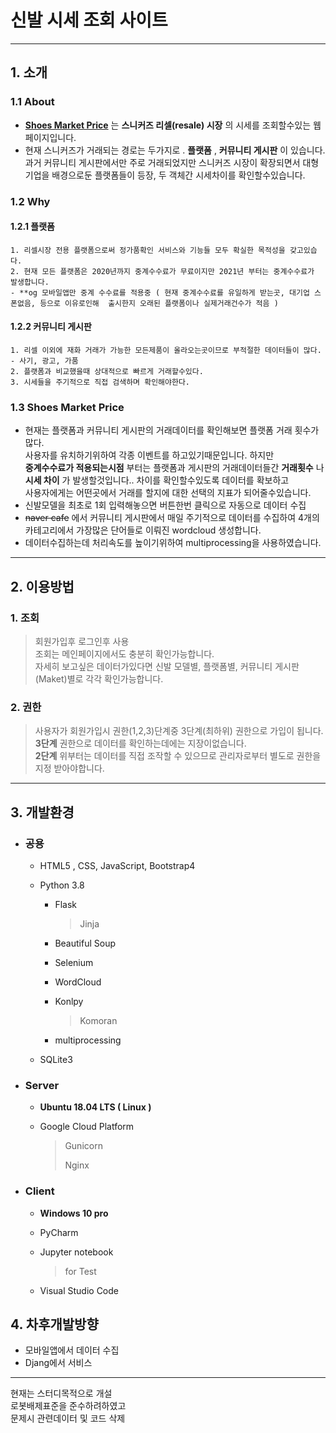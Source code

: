 # 신발 시세 조회 사이트
****
## 1. 소개
### 1.1 About
+ [**Shoes Market Price**](http://im-donggi.kro.kr/shoes/main) 는 __스니커즈 리셀(resale) 시장__ 의 시세를 조회할수있는 웹페이지입니다.
+ 현재 스니커즈가 거래되는 경로는 두가지로 . __플랫폼__ , __커뮤니티 게시판__ 이 있습니다. 과거 커뮤니티 게시판에서만 주로 거래되었지만 
스니커즈 시장이 확장되면서 대형기업을 배경으로둔 플랫폼들이 등장, 두 객체간 시세차이를 확인할수있습니다.

### 1.2 Why

#### 1.2.1 플랫폼
	1. 리셀시장 전용 플랫폼으로써 정가품확인 서비스와 기능들 모두 확실한 목적성을 갖고있습다.
	2. 현재 모든 플랫폼은 2020년까지 중계수수료가 무료이지만 2021년 부터는 중계수수료가 발생합니다.
	- **og 모바일앱만 중계 수수료를 적용중 ( 현재 중계수수료를 유일하게 받는곳, 대기업 스폰없음, 등으로 이유로인해  출시한지 오래된 플랫폼이나 실제거래건수가 적음 )
#### 1.2.2 커뮤니티 게시판
	1. 리셀 이외에 재화 거래가 가능한 모든제품이 올라오는곳이므로 부적절한 데이터들이 많다.
	- 사기, 광고, 가품
	2. 플랫폼과 비교했을때 상대적으로 빠르게 거래할수있다.
	3. 시세들을 주기적으로 직접 검색하며 확인해야한다. 

### 1.3 Shoes Market Price
+ 현재는 플랫폼과 커뮤니티 게시판의 거래데이터를 확인해보면
플랫폼 거래 횟수가 많다.<br>사용자를 유치하기위하여 각종 이벤트를 하고있기때문입니다.
하지만 <br>__중계수수료가 적용되는시점__ 부터는 플랫폼과 게시판의 거래데이터들간 __거래횟수__ 나 __시세 차이__ 가 발생할것입니다..
차이를 확인할수있도록 데이터를 확보하고 <br>
사용자에게는 어떤곳에서 거래를 할지에 대한 선택의 지표가 되어줄수있습니다.
+ 신발모델을 최초로 1회 입력해놓으면 버튼한번 클릭으로 자동으로 데이터 수집
+ ~~naver cafe~~ 에서 커뮤니티 게시판에서 매일 주기적으로 데이터를 수집하여 4개의 카테고리에서 가장많은 단어들로 이뤄진 wordcloud 생성합니다.
+ 데이터수집하는데 처리속도를 높이기위하여 multiprocessing을 사용하였습니다.
****
## 2. 이용방법

### 1. 조회
> 회원가입후 로그인후 사용<br>
> 조회는 메인페이지에서도 충분히 확인가능합니다.<br>
> 자세히 보고싶은 데이터가있다면 신발 모델별, 플랫폼별, 커뮤니티 게시판(Maket)별로 각각 확인가능합니다. 

### 2. 권한
> 사용자가 회원가입시 권한(1,2,3)단계중 3단계(최하위) 권한으로 가입이 됩니다. <br>
> __3단계__ 권한으로 데이터를 확인하는데에는 지장이없습니다. <br>
> __2단계__ 위부터는 데이터를 직접 조작할 수 있으므로 관리자로부터 별도로 권한을 지정 받아야합니다.

****
## 3. 개발환경
+ ### 공용
	+ HTML5 , CSS, JavaScript, Bootstrap4
	
	+ Python 3.8
		+ Flask
			> Jinja
			
		+ Beautiful Soup
		+ Selenium
		+ WordCloud
		+ Konlpy
			> Komoran
		+ multiprocessing
	+ SQLite3
+ ### Server 
	+ __Ubuntu 18.04 LTS ( Linux )__
	
	+ Google Cloud Platform
		> Gunicorn
		>
		> Nginx

+ ### Client
	+ __Windows 10 pro__
	
	+ PyCharm
	
	+ Jupyter notebook
		>	for Test
	+ Visual Studio Code
		
## 4. 차후개발방향
+ 모바일앱에서 데이터 수집
+ Djang에서 서비스
****
현재는 스터디목적으로 개설<br>
로봇배제표준을 준수하려하였고<br>
문제시 관련데이터 및 코드 삭제

